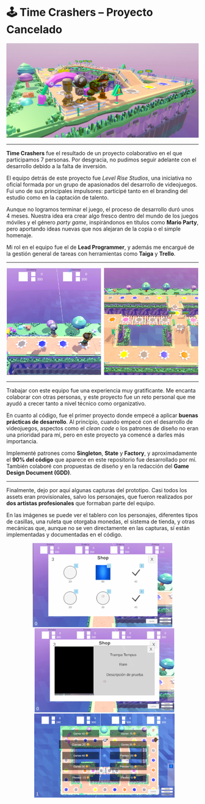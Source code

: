 # 🕹️ Time Crashers – Proyecto Cancelado

<p align="center">
  <img src="/screenshots/photo2.PNG" alt="Portada del juego"/>
</p>

---

**Time Crashers** fue el resultado de un proyecto colaborativo en el que participamos 7 personas. Por desgracia, no pudimos seguir adelante con el desarrollo debido a la falta de inversión.

El equipo detrás de este proyecto fue *Level Rise Studios*, una iniciativa no oficial formada por un grupo de apasionados del desarrollo de videojuegos. Fui uno de sus principales impulsores: participé tanto en el branding del estudio como en la captación de talento.

Aunque no logramos terminar el juego, el proceso de desarrollo duró unos 4 meses. Nuestra idea era crear algo fresco dentro del mundo de los juegos móviles y el género *party game*, inspirándonos en títulos como **Mario Party**, pero aportando ideas nuevas que nos alejaran de la copia o el simple homenaje.

Mi rol en el equipo fue el de **Lead Programmer**, y además me encargué de la gestión general de tareas con herramientas como **Taiga** y **Trello**.

---

<p align="center">
  <img src="/screenshots/photo1.PNG" alt="Captura interfaz general" width="49%" style="height: 280px; object-fit: cover;"/>
  <img src="/screenshots/photo3.PNG" alt="Captura previsualización mapa" width="49%" style="height: 280px; object-fit: cover; margin-left:1%;"/>
</p>


---

Trabajar con este equipo fue una experiencia muy gratificante. Me encanta colaborar con otras personas, y este proyecto fue un reto personal que me ayudó a crecer tanto a nivel técnico como organizativo.

En cuanto al código, fue el primer proyecto donde empecé a aplicar **buenas prácticas de desarrollo**. Al principio, cuando empecé con el desarrollo de videojuegos, aspectos como el *clean code* o los patrones de diseño no eran una prioridad para mí, pero en este proyecto ya comencé a darles más importancia.

Implementé patrones como **Singleton**, **State** y **Factory**, y aproximadamente el **90% del código** que aparece en este repositorio fue desarrollado por mí. También colaboré con propuestas de diseño y en la redacción del **Game Design Document (GDD)**.

---

Finalmente, dejo por aquí algunas capturas del prototipo. Casi todos los assets eran provisionales, salvo los personajes, que fueron realizados por **dos artistas profesionales** que formaban parte del equipo.

En las imágenes se puede ver el tablero con los personajes, diferentes tipos de casillas, una ruleta que otorgaba monedas, el sistema de tienda, y otras mecánicas que, aunque no se ven directamente en las capturas, sí están implementadas y documentadas en el código.

<p align="center">
  <img src="/screenshots/photo4.PNG" alt="Captura tablero" height="220px"/>
  <img src="/screenshots/photo5.PNG" alt="Captura ruleta" height="220px" style="margin-left:10px"/>
  <img src="/screenshots/photo6.PNG" alt="Captura tienda" height="220px" style="margin-left:10px"/>
</p>
